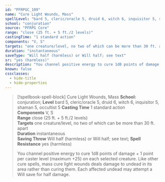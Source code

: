 ```yaml
---
id: "PFRPGC_109"
name: "Cure Light Wounds, Mass"
spellLevel: "bard 5, cleric/oracle 5, druid 6, witch 6, inquisitor 5, shaman 5, occultist 5"
school: "conjuration"
source: "PFRPG Core"
range: "close (25 ft. + 5 ft./2 levels)"
castingTime: "1 standard action"
components: "V, S"
targets: "one creature/level, no two of which can be more than 30 ft. apart"
duration: "instantaneous"
saveType: "Will half (harmless) or Will half; see text"
sr: "yes (harmless)"
description: "You channel positive energy to cure 1d8 points of damage + 1 point per caster level (maximum +25) on each selected creature. Like other cure spells, mass cure light wounds deals damage to undead in its area rather than curing them. Each affected undead may attempt a Will save for half damage."
known: false
cssclasses:
  - hide-title
  - hide-properties
---
```


> [!spellbook-spell-block] Cure Light Wounds, Mass
> **School:** conjuration; **Level** bard 5, cleric/oracle 5, druid 6, witch 6, inquisitor 5, shaman 5, occultist 5
> **Casting Time** 1 standard action  
> **Components** V, S  
> **Range** close (25 ft. + 5 ft./2 levels)  
> **Targets** one creature/level, no two of which can be more than 30 ft. apart  
> **Duration** instantaneous  
> **Saving Throw** Will half (harmless) or Will half; see text; **Spell Resistance** yes (harmless)
> 
> You channel positive energy to cure 1d8 points of damage + 1 point per caster level (maximum +25) on each selected creature. Like other cure spells, mass cure light wounds deals damage to undead in its area rather than curing them. Each affected undead may attempt a Will save for half damage.